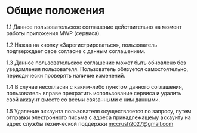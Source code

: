 # Общие положения

1.1 Данное пользовательское соглашение действительно на момент работы приложения MWP (сервиса).

1.2 Нажав на кнопку «Зарегистрироваться», пользователь подтверждает свое согласие с данным соглашением.

1.3 Данное пользовательское соглашение может быть обновлено без уведомления пользователя. Пользователь обязуется самостоятельно, периодически проверять наличие изменений.

1.4 В случае несогласия с каким-либо пунктом данного соглашения, пользователь вправе прекратить использование сервиса и удалить свой аккаунт вместе со всеми связанными с ним данными.

1.5 Удаление аккаунта пользователя осуществляется по запросу, путем отправки электронного письма с адреса принадлежащему аккаунту на адрес службы технической поддержки mccrush2027@gmail.com
